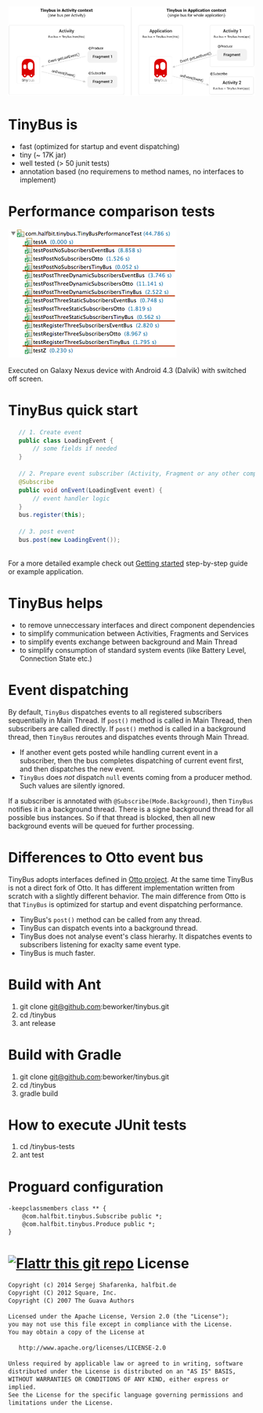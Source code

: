 ![tinybus][1]

TinyBus is
=======
 - fast (optimized for startup and event dispatching)
 - tiny (~ 17K jar)
 - well tested (> 50 junit tests)
 - annotation based (no requiremens to method names, no interfaces to implement)

Performance comparison tests
=======
![tinybus][3]

Executed on Galaxy Nexus device with Android 4.3 (Dalvik) with switched off screen.

TinyBus quick start
=======

```java
   // 1. Create event
   public class LoadingEvent {
       // some fields if needed
   }
   
   // 2. Prepare event subscriber (Activity, Fragment or any other component)
   @Subscribe
   public void onEvent(LoadingEvent event) {
       // event handler logic
   }
   bus.register(this);
   
   // 3. post event
   bus.post(new LoadingEvent());
   
```

For a more detailed example check out [Getting started][4] step-by-step guide or example application.

TinyBus helps
=======
 - to remove unneccessary interfaces and direct component dependencies
 - to simplify communication between Activities, Fragments and Services
 - to simplify events exchange between background and Main Thread
 - to simplify consumption of standard system events (like Battery Level, Connection State etc.)

Event dispatching
=======

By default, ```TinyBus``` dispatches events to all registered subscribers sequentially in Main Thread. If ```post()``` method is called in Main Thread, then subscribers are called directly. If ```post()``` method is called in a background thread, then ```TinyBus``` reroutes and dispatches events through Main Thread.

 * If another event gets posted while handling current event in a subscriber, then the bus completes dispatching of current event first, and then dispatches the new event.
 * ```TinyBus``` does *not* dispatch ```null``` events coming from a producer method. Such values are silently ignored.

If a subscriber is annotated with ```@Subscribe(Mode.Background)```, then ```TinyBus``` notifies it in a background thread. There is a signe background thread for all possible bus instances. So if that thread is blocked, then all new background events will be queued for further processing.

Differences to Otto event bus
=======

TinyBus adopts interfaces defined in [Otto project][2]. At the same time TinyBus is not a direct fork of Otto. It has different implementation written from scratch with a slightly different behavior. The main difference from Otto is that ```TinyBus``` is optimized for startup and event dispatching performance.

 * TinyBus's ```post()``` method can be called from any thread.
 * TinyBus can dispatch events into a background thread.
 * TinyBus does not analyse event's class hierarhy. It dispatches events to subscribers listening for exaclty same event type.
 * TinyBus is much faster.

Build with Ant
=======

1. git clone git@github.com:beworker/tinybus.git
2. cd <git>/tinybus
3. ant release

Build with Gradle
=======

1. git clone git@github.com:beworker/tinybus.git
2. cd <git>/tinybus
3. gradle build

How to execute JUnit tests
=======

1. cd <git>/tinybus-tests
2. ant test

Proguard configuration
=======

```
-keepclassmembers class ** {
    @com.halfbit.tinybus.Subscribe public *;
    @com.halfbit.tinybus.Produce public *;
}
```

[![Flattr this git repo](http://api.flattr.com/button/flattr-badge-large.png)](https://flattr.com/submit/auto?user_id=beworker&url=https://github.com/beworker/tinybus&title=tinybus&language=java&tags=github&category=software)
License
=======

    Copyright (c) 2014 Sergej Shafarenka, halfbit.de
    Copyright (C) 2012 Square, Inc.
    Copyright (C) 2007 The Guava Authors
    
    Licensed under the Apache License, Version 2.0 (the "License");
    you may not use this file except in compliance with the License.
    You may obtain a copy of the License at

       http://www.apache.org/licenses/LICENSE-2.0

    Unless required by applicable law or agreed to in writing, software
    distributed under the License is distributed on an "AS IS" BASIS,
    WITHOUT WARRANTIES OR CONDITIONS OF ANY KIND, either express or implied.
    See the License for the specific language governing permissions and
    limitations under the License.


[1]: web/tinybus.png
[2]: https://github.com/square/otto
[3]: web/performance.png
[4]: https://github.com/beworker/tinybus/wiki/Getting-Started
